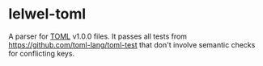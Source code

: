 # lelwel-toml
A parser for [TOML](https://de.wikipedia.org/wiki/TOML) v1.0.0 files.
It passes all tests from https://github.com/toml-lang/toml-test that don't involve semantic checks for conflicting keys.
